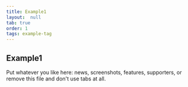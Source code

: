 ```yaml
---
title: Example1
layout:  null
tab: true
order: 1
tags: example-tag
---
```


## Example1

Put whatever you like here: news, screenshots, features, supporters, or remove this file and don't use tabs at all.
